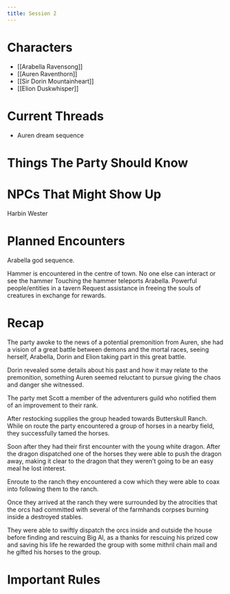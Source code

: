 ```yaml
---
title: Session 2
---
```

# Characters

- [[Arabella Ravensong]]
- [[Auren Raventhorn]]
- [[Sir Dorin Mountainheart]]
- [[Elion Duskwhisper]]

# Current Threads

- Auren dream sequence


# Things The Party Should Know

# NPCs That Might Show Up

Harbin Wester

# Planned Encounters

Arabella god sequence.

Hammer is encountered in the centre of town.
No one else can interact or see the hammer
Touching the hammer teleports Arabella.
Powerful people/entities in a tavern
Request assistance in freeing the souls of creatures in exchange for rewards.

# Recap

The party awoke to the news of a potential premonition from Auren, she had a vision of a great battle between demons and the mortal races, seeing herself, Arabella, Dorin and Elion taking part in this great battle.

Dorin revealed some details about his past and how it may relate to the premonition, something Auren seemed reluctant to pursue giving the chaos and danger she witnessed.

The party met Scott a member of the adventurers guild who notified them of an improvement to their rank.

After restocking supplies the group headed towards Butterskull Ranch. While on route the party encountered a group of horses in a nearby field, they successfully tamed the horses. 

Soon after they had their first encounter with the young white dragon. After the dragon dispatched one of the horses they were able to push the dragon away, making it clear to the dragon that they weren’t going to be an easy meal he lost interest.

Enroute to the ranch they encountered a cow which they were able to coax into following them to the ranch. 

Once they arrived at the ranch they were surrounded by the atrocities that the orcs had committed with several of the farmhands corpses burning inside a destroyed stables.

They were able to swiftly dispatch the orcs inside and outside the house before finding and rescuing Big Al, as a thanks for rescuing his prized cow and saving his life he rewarded the group with some mithril chain mail and he gifted his horses to the group.


# Important Rules